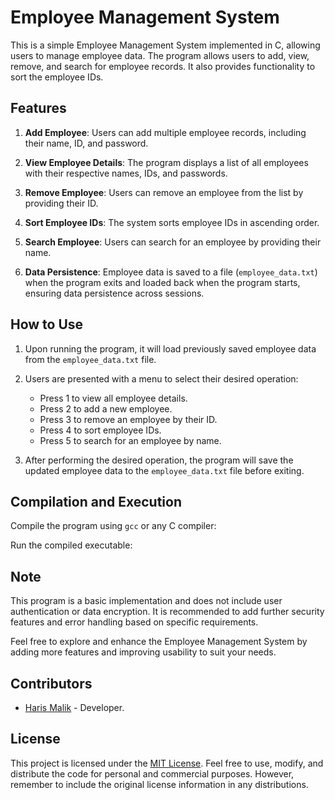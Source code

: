 # Employee Management System

This is a simple Employee Management System implemented in C, allowing users to manage employee data. The program allows users to add, view, remove, and search for employee records. It also provides functionality to sort the employee IDs.

## Features

1. **Add Employee**: Users can add multiple employee records, including their name, ID, and password.

2. **View Employee Details**: The program displays a list of all employees with their respective names, IDs, and passwords.

3. **Remove Employee**: Users can remove an employee from the list by providing their ID.

4. **Sort Employee IDs**: The system sorts employee IDs in ascending order.

5. **Search Employee**: Users can search for an employee by providing their name.

6. **Data Persistence**: Employee data is saved to a file (`employee_data.txt`) when the program exits and loaded back when the program starts, ensuring data persistence across sessions.

## How to Use

1. Upon running the program, it will load previously saved employee data from the `employee_data.txt` file.

2. Users are presented with a menu to select their desired operation:

   - Press 1 to view all employee details.
   - Press 2 to add a new employee.
   - Press 3 to remove an employee by their ID.
   - Press 4 to sort employee IDs.
   - Press 5 to search for an employee by name.

3. After performing the desired operation, the program will save the updated employee data to the `employee_data.txt` file before exiting.

## Compilation and Execution

Compile the program using `gcc` or any C compiler:

Run the compiled executable:


## Note

This program is a basic implementation and does not include user authentication or data encryption. It is recommended to add further security features and error handling based on specific requirements.

Feel free to explore and enhance the Employee Management System by adding more features and improving usability to suit your needs.

## Contributors

- [Haris Malik](https://www.malikharis.in/) - Developer.

## License

This project is licensed under the [MIT License](LICENSE). Feel free to use, modify, and distribute the code for personal and commercial purposes. However, remember to include the original license information in any distributions.
